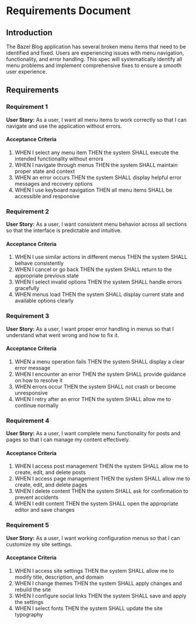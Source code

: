 # Requirements Document

## Introduction

The Bazel Blog application has several broken menu items that need to be identified and fixed. Users are experiencing issues with menu navigation, functionality, and error handling. This spec will systematically identify all menu problems and implement comprehensive fixes to ensure a smooth user experience.

## Requirements

### Requirement 1

**User Story:** As a user, I want all menu items to work correctly so that I can navigate and use the application without errors.

#### Acceptance Criteria

1. WHEN I select any menu item THEN the system SHALL execute the intended functionality without errors
2. WHEN I navigate through menus THEN the system SHALL maintain proper state and context
3. WHEN an error occurs THEN the system SHALL display helpful error messages and recovery options
4. WHEN I use keyboard navigation THEN all menu items SHALL be accessible and responsive

### Requirement 2

**User Story:** As a user, I want consistent menu behavior across all sections so that the interface is predictable and intuitive.

#### Acceptance Criteria

1. WHEN I use similar actions in different menus THEN the system SHALL behave consistently
2. WHEN I cancel or go back THEN the system SHALL return to the appropriate previous state
3. WHEN I select invalid options THEN the system SHALL handle errors gracefully
4. WHEN menus load THEN the system SHALL display current state and available options clearly

### Requirement 3

**User Story:** As a user, I want proper error handling in menus so that I understand what went wrong and how to fix it.

#### Acceptance Criteria

1. WHEN a menu operation fails THEN the system SHALL display a clear error message
2. WHEN I encounter an error THEN the system SHALL provide guidance on how to resolve it
3. WHEN errors occur THEN the system SHALL not crash or become unresponsive
4. WHEN I retry after an error THEN the system SHALL allow me to continue normally

### Requirement 4

**User Story:** As a user, I want complete menu functionality for posts and pages so that I can manage my content effectively.

#### Acceptance Criteria

1. WHEN I access post management THEN the system SHALL allow me to create, edit, and delete posts
2. WHEN I access page management THEN the system SHALL allow me to create, edit, and delete pages
3. WHEN I delete content THEN the system SHALL ask for confirmation to prevent accidents
4. WHEN I edit content THEN the system SHALL open the appropriate editor and save changes

### Requirement 5

**User Story:** As a user, I want working configuration menus so that I can customize my site settings.

#### Acceptance Criteria

1. WHEN I access site settings THEN the system SHALL allow me to modify title, description, and domain
2. WHEN I change themes THEN the system SHALL apply changes and rebuild the site
3. WHEN I configure social links THEN the system SHALL save and apply the settings
4. WHEN I select fonts THEN the system SHALL update the site typography